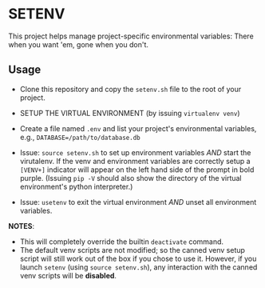 # SETENV

This project helps manage project-specific environmental variables: There when
you want 'em, gone when you don't.

## Usage

* Clone this repository and copy the `setenv.sh` file to the root of your project.

* SETUP THE VIRTUAL ENVIRONMENT (by issuing `virtualenv venv`)

* Create a file named `.env` and list your project's environmental variables,
e.g., `DATABASE=/path/to/database.db`

* Issue: `source setenv.sh` to set up environment variables _AND_ start the virutalenv. If the venv
and environment variables are correctly setup a `[VENV+]` indicator will appear on the left
hand side of the prompt in bold purple. (Issuing `pip -V` should also show the directory of the 
virtual environment's python interpreter.)

* Issue: `usetenv` to exit the virtual environment _AND_ unset all environment variables.

__NOTES__:

* This will completely override the builtin `deactivate` command.
* The default venv scripts are not modified; so the canned venv setup script will still work out of
the box if you chose to use it. However, if you launch `setenv` (using `source setenv.sh`), any
interaction with the canned venv scripts will be __disabled__.
